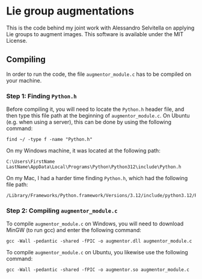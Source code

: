 # Lie group augmentations
This is the code behind my joint work with Alessandro Selvitella on applying Lie groups to augment images. This software is available under the MIT License.

## Compiling
In order to run the code, the file ```augmentor_module.c``` has to be compiled on your machine. 

### Step 1: Finding ```Python.h```
Before compiling it, you will need to locate the ```Python.h``` header file, and then type this file path at the beginning of ```augmentor_module.c```. On Ubuntu (e.g. when using a server), this can be done by using the following command:
```
find ~/ -type f -name "Python.h"
```
On my Windows machine, it was located at the following path:
```
C:\Users\FirstName LastName\AppData\Local\Programs\Python\Python312\include\Python.h
```
On my Mac, I had a harder time finding ```Python.h```, which had the following file path:
```
/Library/Frameworks/Python.framework/Versions/3.12/include/python3.12/Python.h
```

### Step 2: Compiling ```augmentor_module.c```
To compile ```augmentor_module.c``` on Windows, you will need to download MinGW (to run gcc) and enter the following command: 
```
gcc -Wall -pedantic -shared -fPIC -o augmentor.dll augmentor_module.c
```
To compile ```augmentor_module.c``` on Ubuntu, you likewise use the following command:
```
gcc -Wall -pedantic -shared -fPIC -o augmentor.so augmentor_module.c
```

